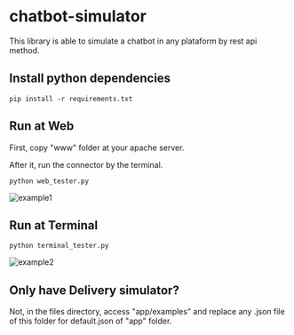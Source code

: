 # chatbot-simulator
This library is able to simulate a chatbot in any plataform by rest api method.


## Install python dependencies
`pip install -r requirements.txt`


## Run at Web
First, copy "www" folder at your apache server.

After it, run the connector by the terminal.

`python web_tester.py`

<img alt="example1" src="https://i.imgur.com/eP75lDE.png">

## Run at Terminal
`python terminal_tester.py`

<img alt="example2" src="https://i.imgur.com/Sd9pdxK.png">


## Only have Delivery simulator?
Not, in the files directory, access "app/examples" and replace any .json file of this folder for default.json of "app" folder.
